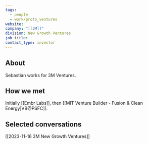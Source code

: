 ```yaml
---
tags:
  - people
  - work/proto_ventures
website: 
company: "[[3M]]"
division: New Growth Ventures
job title: 
contact_type: investor
---
```

## About
Sebastian works for 3M Ventures.

## How we met
Initially [[Embr Labs]], then [[MIT Venture Builder - Fusion & Clean Energy|VB@PSFC]].

## Selected conversations
[[2023-11-16 3M New Growth Ventures]]
